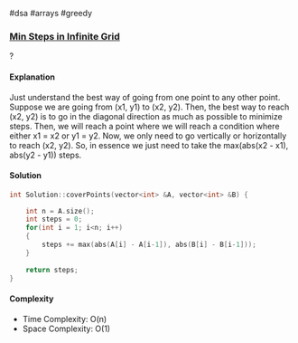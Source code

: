 #dsa #arrays #greedy 
### [Min Steps in Infinite Grid](https://www.interviewbit.com/problems/min-steps-in-infinite-grid/l)
? 
#### Explanation

Just understand the best way of going from one point to any other point. Suppose we are going from (x1, y1) to (x2, y2). Then, the best way to reach (x2, y2) is to go in the diagonal direction as much as possible to minimize steps. Then, we will reach a point where we will reach a condition where either x1 = x2 or y1 = y2. Now, we only need to go vertically or horizontally to reach (x2, y2). So, in essence we just need to take the max(abs(x2 - x1), abs(y2 - y1)) steps. 
#### Solution

```cpp
int Solution::coverPoints(vector<int> &A, vector<int> &B) {

	int n = A.size();
	int steps = 0;
	for(int i = 1; i<n; i++)
	{
		steps += max(abs(A[i] - A[i-1]), abs(B[i] - B[i-1]));
	}
	
	return steps;
}
```

#### Complexity

- Time Complexity: O(n)
- Space Complexity: O(1)